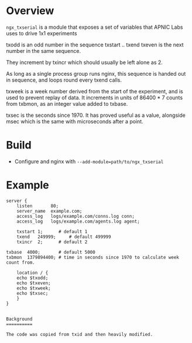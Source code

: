 Overview
========

`ngx_txserial` is a module that exposes a set of variables that APNIC Labs
uses to drive 1x1 experiments


txodd is an odd number in the sequence txstart .. txend
txeven is the next number in the same sequence. 

They increment by txincr which should usually be left alone as 2.

As long as a single process group runs nginx, this sequence is
handed out in sequence, and loops round every txend calls.

txweek is a week number derived from the start of the experiment,
and is used to prevent replay of data. It increments in units of
86400 * 7 counts from txbmon, as an integer value added to txbase.

txsec is the seconds since 1970. It has proved useful as a value,
alongside msec which is the same with microseconds after a point.

Build
=====

  * Configure and nginx with `--add-module=path/to/ngx_txserial`

Example
=======

    server {
        listen       80;
        server_name  example.com;
        access_log   logs/example.com/conns.log conn;
        access_log   logs/example.com/agents.log agent;

        txstart 1; 		# default 1
        txend   249999;		# default 499999
        txincr  2;		# default 2

	txbase  4000;		# default 5000
	txbmon  1379894400;	# time in seconds since 1970 to calculate week count from.

        location / {
		echo $txodd;
		echo $txeven;
		echo $txweek;
		echo $txsec;
        }
    }
```

Background
==========

The code was copied from txid and then heavily modified.

